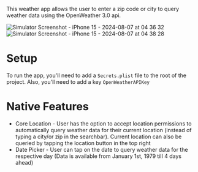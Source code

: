This weather app allows the user to enter a zip code or city to query weather data using the OpenWeather 3.0 api. 

![Simulator Screenshot - iPhone 15 - 2024-08-07 at 04 36 32](https://github.com/user-attachments/assets/e034bb16-28ee-4340-8cca-6ad484162f64)
![Simulator Screenshot - iPhone 15 - 2024-08-07 at 04 38 28](https://github.com/user-attachments/assets/34cc47e5-23e4-4431-8cd3-cd202d6132b8)


# Setup

To run the app, you'll need to add a `Secrets.plist` file to the root of the project. Also, you'll need to add a key `OpenWeatherAPIKey`

# Native Features

- Core Location - User has the option to accept location permissions to automatically query weather data for their current location (instead of typing a city/or zip in the searchbar). Current location can also be queried by tapping the location button in the top right
- Date Picker - User can tap on the date to query weather data for the respective day (Data is available from January 1st, 1979 till 4 days ahead)
